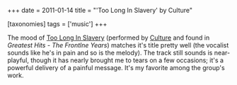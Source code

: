 +++
date = 2011-01-14
title = "'Too Long In Slavery' by Culture"

[taxonomies]
tags = ['music']
+++

The mood of [Too Long In Slavery] (performed by [Culture] and found in
*Greatest Hits - The Frontlne Years*) matches it's title pretty well
(the vocalist sounds like he's in pain and so is the melody). The track
still sounds is near-playful, though it has nearly brought me to tears
on a few occasions; it's a powerful delivery of a painful message.
It's my favorite among the group's work.

  [Too Long In Slavery]: http://www.youtube.com/watch?v=dTuLVDa916U
  [Culture]: http://en.wikipedia.org/wiki/Culture_(band)
